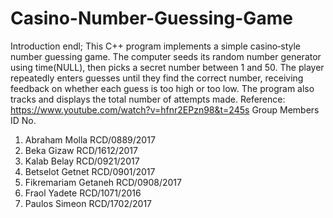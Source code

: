 # Casino-Number-Guessing-Game
Introduction endl;
 This C++ program implements a simple casino‐style number guessing game. The computer seeds its random number generator using time(NULL), then picks a secret number between 1 and 50. The player repeatedly enters guesses until they find the correct number, receiving feedback on whether each guess is too high or too low. The program also tracks and displays the total number of attempts made.
Reference: https://www.youtube.com/watch?v=hfnr2EPzn98&t=245s
Group Members          ID No.
1. Abraham Molla        RCD/0889/2017 
2. Beka Gizaw           RCD/1612/2017  
3. Kalab Belay          RCD/0921/2017 
4. Betselot Getnet      RCD/0901/2017 
5. Fikremariam Getaneh  RCD/0908/2017 
6. Fraol Yadete         RCD/1071/2016 
7. Paulos Simeon        RCD/1702/2017
